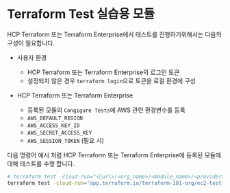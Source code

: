 # Terraform Test 실습용 모듈

HCP Terraform 또는 Terraform Enterprise에서 테스트를 진행하기위해서는 다음의 구성이 필요합니다.

- 사용자 환경
  - HCP Terraform 또는 Terraform Enterprise의 로그인 토큰
  - 설정되지 않은 경우 `terraform login`으로 토큰을 로컬 환경에 구성

- HCP Terraform 또는 Terraform Enterprise
  - 등록된 모듈의 `Congigure Tests`에 AWS 관련 환경변수를 등록
  - `AWS_DEFAULT_REGION`
  - `AWS_ACCESS_KEY_ID`
  - `AWS_SECRET_ACCESS_KEY`
  - `AWS_SESSION_TOKEN` (필요 시)

다음 명령어 예시 처럼 HCP Terraform 또는 Terraform Enterprise에 등록된 모듈에 대해 테스트를 수행 합니다.

```bash
# terraform test -cloud-run="<url>/<org_name>/<module_name>/<provider>"
terraform test -cloud-run="app.terraform.io/terraform-101-org/ec2-test-module/aws"
```